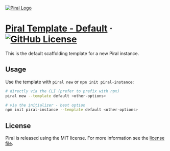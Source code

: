 [![Piral Logo](https://github.com/smapiot/piral/raw/main/docs/assets/logo.png)](https://piral.io)

# [Piral Template - Default](https://piral.io) &middot; [![GitHub License](https://img.shields.io/badge/license-MIT-blue.svg)](https://github.com/smapiot/piral/blob/main/LICENSE)

This is the default scaffolding template for a new Piral instance.

## Usage

Use the template with `piral new` or `npm init piral-instance`:

```sh
# directly via the CLI (prefer to prefix with npx)
piral new --template default <other-options>

# via the initializer - best option
npm init piral-instance --template default <other-options>
```

## License

Piral is released using the MIT license. For more information see the [license file](./LICENSE).
